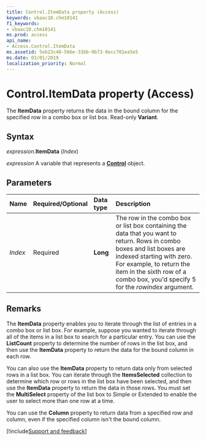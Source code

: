 ```yaml
---
title: Control.ItemData property (Access)
keywords: vbaac10.chm10141
f1_keywords:
- vbaac10.chm10141
ms.prod: access
api_name:
- Access.Control.ItemData
ms.assetid: 5eb23c40-566e-33bb-9b73-0ecc701ea5e5
ms.date: 03/01/2019
localization_priority: Normal
---
```



# Control.ItemData property (Access)

The **ItemData** property returns the data in the bound column for the specified row in a combo box or list box. Read-only **Variant**.


## Syntax

_expression_.**ItemData** (_Index_)

_expression_ A variable that represents a **[Control](Access.Control.md)** object.

## Parameters

|Name|Required/Optional|Data type|Description|
|:-----|:-----|:-----|:-----|
| _Index_|Required|**Long**|The row in the combo box or list box containing the data that you want to return. Rows in combo boxes and list boxes are indexed starting with zero. For example, to return the item in the sixth row of a combo box, you'd specify 5 for the _rowindex_ argument.|

## Remarks

The **ItemData** property enables you to iterate through the list of entries in a combo box or list box. For example, suppose you wanted to iterate through all of the items in a list box to search for a particular entry. You can use the **ListCount** property to determine the number of rows in the list box, and then use the **ItemData** property to return the data for the bound column in each row.

You can also use the **ItemData** property to return data only from selected rows in a list box. You can iterate through the **ItemsSelected** collection to determine which row or rows in the list box have been selected, and then use the **ItemData** property to return the data in those rows. You must set the **MultiSelect** property of the list box to Simple or Extended to enable the user to select more than one row at a time.

You can use the **Column** property to return data from a specified row and column, even if the specified column isn't the bound column.




[!include[Support and feedback](~/includes/feedback-boilerplate.md)]

